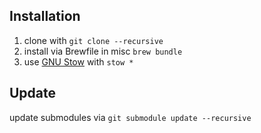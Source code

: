 ## Installation
1. clone with `git clone --recursive`
2. install via Brewfile in misc `brew bundle`
3. use [GNU Stow](https://www.gnu.org/software/stow/) with `stow *`


## Update
update submodules via `git submodule update --recursive`
